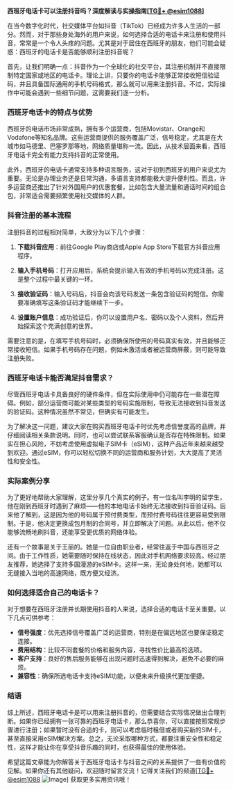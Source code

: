 **西班牙电话卡可以注册抖音吗？深度解读与实操指南[[TG💪+ @esim1088](https://t.me/s/esim1088)]**

在当今数字化时代，社交媒体平台如抖音（TikTok）已经成为许多人生活的一部分。然而，对于那些身处海外的用户来说，如何选择合适的电话卡来注册和使用抖音，常常是一个令人头疼的问题。尤其是对于居住在西班牙的朋友，他们可能会疑惑：西班牙的电话卡是否能够顺利注册抖音呢？

首先，让我们明确一点：抖音作为一个全球化的社交平台，其注册机制并不直接限制特定国家或地区的电话卡。理论上讲，只要你的电话卡能够正常接收短信验证码，并且具备国际通用的手机号码格式，那么就可以用来注册抖音。不过，实际操作中可能会遇到一些细节问题，这需要我们逐一分析。

### 西班牙电话卡的特点与优势

西班牙的电话市场非常成熟，拥有多个运营商，包括Movistar、Orange和Vodafone等知名品牌。这些运营商提供的服务覆盖广泛，信号稳定，尤其是在大城市如马德里、巴塞罗那等地，网络质量堪称一流。因此，从技术层面来看，西班牙电话卡完全有能力支持抖音的正常使用。

此外，西班牙的电话卡通常支持多种语言服务，这对于初到西班牙的用户来说尤为重要。无论是办理业务还是日常沟通，多语言支持都能极大提升便利性。而且，许多运营商还推出了针对外国用户的优惠套餐，比如包含大量流量和通话时间的组合包，非常适合需要频繁使用社交媒体的人群。

### 抖音注册的基本流程

注册抖音的过程相对简单，大致分为以下几个步骤：

1. **下载抖音应用**：前往Google Play商店或Apple App Store下载官方抖音应用程序。
   
2. **输入手机号码**：打开应用后，系统会提示输入有效的手机号码以完成注册。这是整个过程中最关键的一环。

3. **接收验证码**：输入号码后，抖音会向该号码发送一条包含验证码的短信。你需要准确填写这条验证码才能继续下一步。

4. **设置账户信息**：成功验证后，你可以设置用户名、密码以及个人资料，然后开始探索这个充满创意的世界。

需要注意的是，在填写手机号码时，必须确保所使用的号码真实有效，并且能够正常接收短信。如果手机号码存在问题，例如未激活或者被运营商屏蔽，则可能导致注册失败。

### 西班牙电话卡能否满足抖音需求？

尽管西班牙电话卡具备良好的硬件条件，但在实际使用中仍可能存在一些潜在障碍。例如，部分运营商可能对某些类型的号码实施限制，导致无法接收到抖音发送的验证码。这种情况虽然不常见，但确实有可能发生。

为了解决这一问题，建议大家在购买西班牙电话卡时优先考虑信誉度高的品牌，并仔细阅读相关条款说明。同时，也可以尝试联系客服确认是否存在特殊限制。如果实在担心风险，不妨考虑使用虚拟电子SIM卡（eSIM），这种产品近年来越来越受到欢迎。通过eSIM，你可以轻松切换不同的运营商和服务计划，大大提高了灵活性和安全性。

### 实际案例分享

为了更好地帮助大家理解，这里分享几个真实的例子。有一位名叫李明的留学生，他在刚到西班牙时遇到了麻烦——他的本地电话卡始终无法接收到抖音验证码。后来他了解到，这是因为他的号码属于预付费类型，而预付费号码往往更容易受到限制。于是，他决定更换成包月制的合同号，并立即解决了问题。从此以后，他不仅能够流畅地刷抖音，还能享受更优质的网络体验。

还有一个故事是关于王丽的。她是一位自由职业者，经常往返于中国与西班牙之间。由于工作性质，她需要随时保持在线状态，因此对手机网络要求较高。经过朋友推荐，她选择了支持多国漫游的eSIM卡。这样一来，无论身处何地，她都可以无缝接入当地的高速网络，既方便又经济。

### 如何选择适合自己的电话卡？

对于想要在西班牙注册并长期使用抖音的人来说，选择合适的电话卡至关重要。以下几点可供参考：

- **信号强度**：优先选择信号覆盖广泛的运营商，特别是在偏远地区也要保证稳定连接。
- **费用结构**：比较不同套餐的价格和服务内容，寻找性价比最高的选项。
- **客户支持**：良好的售后服务能够在出现问题时迅速得到解决，避免不必要的麻烦。
- **兼容性**：确保所选电话卡支持eSIM功能，以便未来升级换代更加便捷。

### 结语

综上所述，西班牙电话卡是可以用来注册抖音的，但需要结合实际情况做出合理判断。如果你已经拥有一张可靠的西班牙电话卡，那么恭喜你，可以直接按照常规步骤进行注册；如果暂时没有合适的卡，则可以考虑临时租借或者购买新的SIM卡，甚至直接采用eSIM解决方案。总之，无论采取哪种方式，都要注重安全性和稳定性，这样才能让你在享受抖音乐趣的同时，也获得最佳的使用体验。

希望这篇文章能为你解答关于西班牙电话卡与抖音之间的关系提供了一些有价值的见解。如果你还有其他疑问，欢迎随时留言交流！记得关注我们的频道[[TG💪+ @esim1088](https://t.me/s/esim1088) ![Image](https://i.postimg.cc/4NQfJmqS/Snipaste-2025-05-13-00-14-12.png)] 获取更多实用资讯哦！
